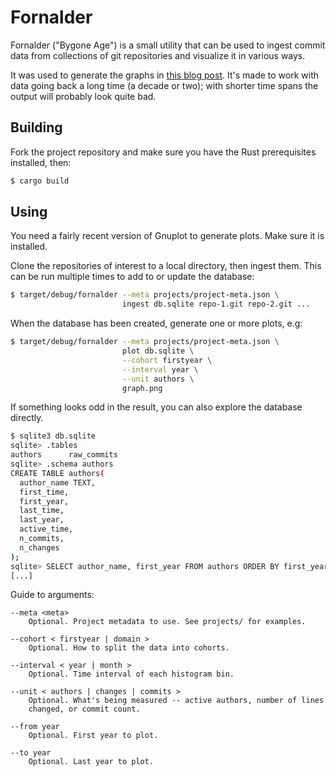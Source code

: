 # Fornalder

Fornalder ("Bygone Age") is a small utility that can be used to ingest
commit data from collections of git repositories and visualize it in
various ways.

It was used to generate the graphs in [this blog post](https://hpjansson.org/blag/2020/12/16/on-the-graying-of-gnome/). It's made to work with data going back a long time (a decade or two); with
shorter time spans the output will probably look quite bad.

## Building

Fork the project repository and make sure you have the Rust prerequisites installed, then:

```sh
$ cargo build
```

## Using

You need a fairly recent version of Gnuplot to generate plots. Make sure
it is installed.

Clone the repositories of interest to a local directory, then ingest them.
This can be run multiple times to add to or update the database:

```sh
$ target/debug/fornalder --meta projects/project-meta.json \
                         ingest db.sqlite repo-1.git repo-2.git ...
```

When the database has been created, generate one or more plots, e.g:

```sh
$ target/debug/fornalder --meta projects/project-meta.json \
                         plot db.sqlite \
                         --cohort firstyear \
                         --interval year \
                         --unit authors \
                         graph.png
```

If something looks odd in the result, you can also explore the database directly.

```sh
$ sqlite3 db.sqlite
sqlite> .tables
authors      raw_commits
sqlite> .schema authors
CREATE TABLE authors(
  author_name TEXT,
  first_time,
  first_year,
  last_time,
  last_year,
  active_time,
  n_commits,
  n_changes
);
sqlite> SELECT author_name, first_year FROM authors ORDER BY first_year;
[...]
```

Guide to arguments:

```
--meta <meta>
    Optional. Project metadata to use. See projects/ for examples.

--cohort < firstyear | domain >
    Optional. How to split the data into cohorts.

--interval < year | month >
    Optional. Time interval of each histogram bin.

--unit < authors | changes | commits >
    Optional. What's being measured -- active authors, number of lines
    changed, or commit count.

--from year
    Optional. First year to plot.

--to year
    Optional. Last year to plot.
```
